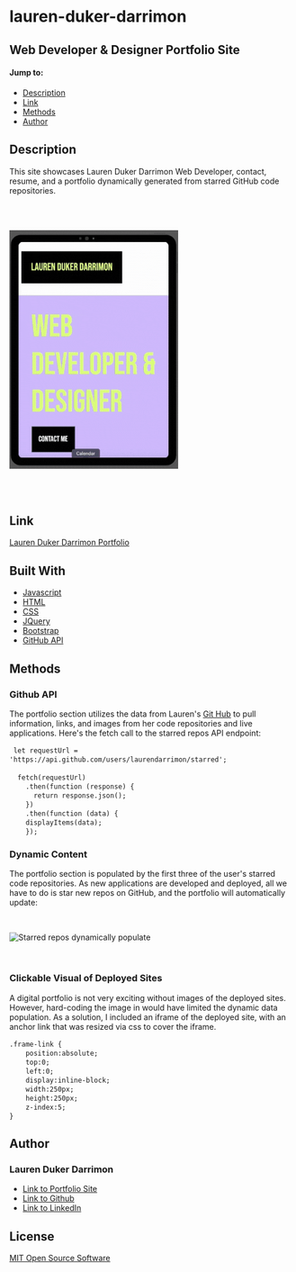# lauren-duker-darrimon
## Web Developer &amp; Designer Portfolio Site

#### Jump to: 
* [Description](#description)
* [Link](#link)
* [Methods](#methods)
* [Author](#author)



## Description

This site showcases Lauren Duker Darrimon Web Developer, contact, resume, and a portfolio dynamically generated from starred GitHub code repositories. 

<br><br>

![Lauren Duker Darrimon Portfolio](./assets/images/mobile-portfolio.gif)

<br><br>


## Link

[Lauren Duker Darrimon Portfolio](https://laurendarrimon.github.io/lauren-duker-darrimon/)


## Built With

* [Javascript](https://developer.mozilla.org/en-US/docs/Web/JavaScript)
* [HTML](https://developer.mozilla.org/en-US/docs/Web/HTML)
* [CSS](https://developer.mozilla.org/en-US/docs/Web/CSS)
* [JQuery](https://api.jquery.com/)
* [Bootstrap](https://getbootstrap.com/)
* [GitHub API](https://docs.github.com/en/rest/reference/repos)


## Methods 


### Github API

The portfolio section utilizes the data from Lauren's [Git Hub](https://docs.github.com/en/rest/reference/repos) to pull information, links, and images from her code repositories and live applications. Here's the fetch call to the starred repos API endpoint:

```
 let requestUrl = 'https://api.github.com/users/laurendarrimon/starred';

  fetch(requestUrl) 
    .then(function (response) { 
      return response.json();  
    })
    .then(function (data) {   
    displayItems(data); 
    });
```

### Dynamic Content 
The portfolio section is populated by the first three of the user's starred code repositories. As new applications are developed and deployed, all we have to do is star new repos on GitHub, and the portfolio will automatically update: 

<br>

![Starred repos dynamically populate](./assets/images/starred-repos.gif)


<br>

### Clickable Visual of Deployed Sites
A digital portfolio is not very exciting without images of the deployed sites. However, hard-coding the image in would have limited the dynamic data population. As a solution, I included an iframe of the deployed site, with an anchor link that was resized via css to cover the iframe. 

```
.frame-link {
    position:absolute; 
    top:0; 
    left:0; 
    display:inline-block; 
    width:250px; 
    height:250px; 
    z-index:5;
}
```


## Author

### Lauren Duker Darrimon 

- [Link to Portfolio Site](https://laurendarrimon.github.io/lauren-duker-darrimon/)
- [Link to Github](https://github.com/LaurenDarrimon)
- [Link to LinkedIn](https://www.linkedin.com/in/lauren-lalita-duker-9537b1201/)


## License
[MIT Open Source Software](/LICENSE.txt)
